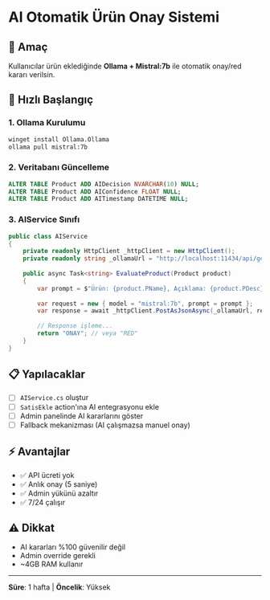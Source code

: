 # AI Otomatik Ürün Onay Sistemi

## 🎯 Amaç
Kullanıcılar ürün eklediğinde **Ollama + Mistral:7b** ile otomatik onay/red kararı verilsin.

## 🚀 Hızlı Başlangıç

### 1. Ollama Kurulumu
```bash
winget install Ollama.Ollama
ollama pull mistral:7b
```

### 2. Veritabanı Güncelleme
```sql
ALTER TABLE Product ADD AIDecision NVARCHAR(10) NULL;
ALTER TABLE Product ADD AIConfidence FLOAT NULL;
ALTER TABLE Product ADD AITimestamp DATETIME NULL;
```

### 3. AIService Sınıfı
```csharp
public class AIService
{
    private readonly HttpClient _httpClient = new HttpClient();
    private readonly string _ollamaUrl = "http://localhost:11434/api/generate";
    
    public async Task<string> EvaluateProduct(Product product)
    {
        var prompt = $"Ürün: {product.PName}, Açıklama: {product.PDesc}, Fiyat: {product.PPrice}TL. Onay/Red kararı ver. Sadece 'ONAY' veya 'RED' yaz.";
        
        var request = new { model = "mistral:7b", prompt = prompt };
        var response = await _httpClient.PostAsJsonAsync(_ollamaUrl, request);
        
        // Response işleme...
        return "ONAY"; // veya "RED"
    }
}
```

## 📋 Yapılacaklar

- [ ] `AIService.cs` oluştur
- [ ] `SatisEkle` action'ına AI entegrasyonu ekle
- [ ] Admin panelinde AI kararlarını göster
- [ ] Fallback mekanizması (AI çalışmazsa manuel onay)

## ⚡ Avantajlar
- ✅ API ücreti yok
- ✅ Anlık onay (5 saniye)
- ✅ Admin yükünü azaltır
- ✅ 7/24 çalışır

## ⚠️ Dikkat
- AI kararları %100 güvenilir değil
- Admin override gerekli
- ~4GB RAM kullanır

---
**Süre**: 1 hafta | **Öncelik**: Yüksek
